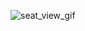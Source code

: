![seat_view_gif](https://github.com/zeeshantaj/Seat_View/assets/91092210/33c9b0b5-a20b-4546-ae63-7201af32a322)
